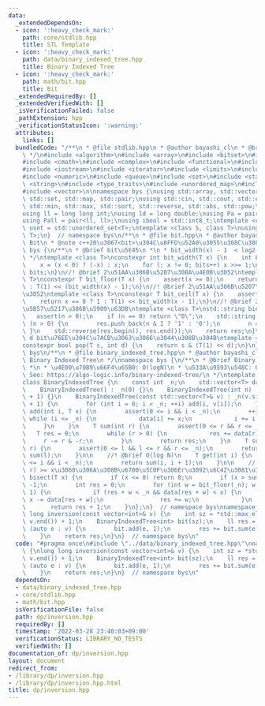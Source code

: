```yaml
---
data:
  _extendedDependsOn:
  - icon: ':heavy_check_mark:'
    path: core/stdlib.hpp
    title: STL Template
  - icon: ':heavy_check_mark:'
    path: data/binary_indexed_tree.hpp
    title: Binary Indexed Tree
  - icon: ':heavy_check_mark:'
    path: math/bit.hpp
    title: Bit
  _extendedRequiredBy: []
  _extendedVerifiedWith: []
  _isVerificationFailed: false
  _pathExtension: hpp
  _verificationStatusIcon: ':warning:'
  attributes:
    links: []
  bundledCode: "/**\n * @file stdlib.hpp\n * @author bayashi_cl\n * @brief STL Template\n\
    \ */\n#include <algorithm>\n#include <array>\n#include <bitset>\n#include <cassert>\n\
    #include <cmath>\n#include <complex>\n#include <functional>\n#include <iomanip>\n\
    #include <iostream>\n#include <iterator>\n#include <limits>\n#include <map>\n\
    #include <numeric>\n#include <queue>\n#include <set>\n#include <stack>\n#include\
    \ <string>\n#include <type_traits>\n#include <unordered_map>\n#include <unordered_set>\n\
    #include <vector>\n\nnamespace bys {\nusing std::array, std::vector, std::string,\
    \ std::set, std::map, std::pair;\nusing std::cin, std::cout, std::endl;\nusing\
    \ std::min, std::max, std::sort, std::reverse, std::abs, std::pow;\n\n// alias\n\
    using ll = long long int;\nusing ld = long double;\nusing Pa = pair<int, int>;\n\
    using Pall = pair<ll, ll>;\nusing ibool = std::int8_t;\ntemplate <class T>\nusing\
    \ uset = std::unordered_set<T>;\ntemplate <class S, class T>\nusing umap = std::unordered_map<S,\
    \ T>;\n}  // namespace bys\n/**\n * @file bit.hpp\n * @author bayashi_cl\n * @brief\
    \ Bit\n * @note c++20\u3067<bit>\u304C\u8FFD\u52A0\u3055\u308C\u308B\n */\nnamespace\
    \ bys {\n/**\n * @brief bit\u5E45\n *\n * bit_width(x) - 1  < log2(x) <= bit_width(x)\n\
    \ */\ntemplate <class T>\nconstexpr int bit_width(T x) {\n    int bits = 0;\n\
    \    x = (x < 0) ? (-x) : x;\n    for (; x != 0; bits++) x >>= 1;\n    return\
    \ bits;\n}\n//! @brief 2\u51AA\u306B\u5207\u308A\u4E0B\u3052\ntemplate <class\
    \ T>\nconstexpr T bit_floor(T x) {\n    assert(x >= 0);\n    return x == 0 ? 0\
    \ : T(1) << (bit_width(x) - 1);\n}\n//! @brief 2\u51AA\u306B\u5207\u308A\u4E0A\
    \u3052\ntemplate <class T>\nconstexpr T bit_ceil(T x) {\n    assert(x >= 0);\n\
    \    return x == 0 ? 1 : T(1) << bit_width(x - 1);\n}\n//! @brief 2\u9032\u6587\
    \u5B57\u5217\u306B\u5909\u63DB\ntemplate <class T>\nstd::string bin(T n) {\n \
    \   assert(n > 0);\n    if (n == 0) return \"0\";\n    std::string res;\n    while\
    \ (n > 0) {\n        res.push_back(n & 1 ? '1' : '0');\n        n >>= 1;\n   \
    \ }\n    std::reverse(res.begin(), res.end());\n    return res;\n}\n//! @brief\
    \ d bit\u76EE\u304C\u7ACB\u3063\u3066\u3044\u308B\u304B\ntemplate <class T>\n\
    constexpr bool pop(T s, int d) {\n    return s & (T(1) << d);\n}\n}  // namespace\
    \ bys\n/**\n * @file binary_indexed_tree.hpp\n * @author bayashi_cl\n * @brief\
    \ Binary Indexed Tree\n */\nnamespace bys {\n/**\n * @brief Binary Indexed Tree\n\
    \ *\n * \u4E00\u70B9\u66F4\u65B0: O(logN)\n * \u533A\u9593\u548C: O(logN)\n *\
    \ See: https://algo-logic.info/binary-indexed-tree/\n */\ntemplate <class T>\n\
    class BinaryIndexedTree {\n    const int _n;\n    std::vector<T> data;\n\n   public:\n\
    \    BinaryIndexedTree() : _n(0) {}\n    BinaryIndexedTree(int n) : _n(n), data(n\
    \ + 1) {}\n    BinaryIndexedTree(const std::vector<T>& v) : _n(v.size()), data(_n\
    \ + 1) {\n        for (int i = 0; i < _n; ++i) add(i, v[i]);\n    }\n\n    void\
    \ add(int i, T x) {\n        assert(0 <= i && i < _n);\n        ++i;\n       \
    \ while (i <= _n) {\n            data[i] += x;\n            i += i & -i;\n   \
    \     }\n    }\n    T sum(int r) {\n        assert(0 <= r && r <= _n);\n     \
    \   T res = 0;\n        while (r > 0) {\n            res += data[r];\n       \
    \     r -= r & -r;\n        }\n        return res;\n    }\n    T sum(int l, int\
    \ r) {\n        assert(0 <= l && l <= r && r <= _n);\n        return sum(r) -\
    \ sum(l);\n    }\n\n    //! @brief O(log N)\n    T get(int i) {\n        assert(0\
    \ <= i && i < _n);\n        return sum(i, i + 1);\n    }\n\n    //! @brief sum[0,\
    \ r) >= x\u3068\u306A\u308B\u6700\u5C0F\u306Er\u3092\u6C42\u3081\u308B\n    int\
    \ bisect(T x) {\n        if (x <= 0) return 0;\n        if (x > sum(_n)) return\
    \ -1;\n        int res = 0;\n        for (int w = bit_floor(_n); w > 0; w >>=\
    \ 1) {\n            if (res + w < _n && data[res + w] < x) {\n               \
    \ x -= data[res + w];\n                res += w;\n            }\n        }\n \
    \       return res + 1;\n    }\n};\n}  // namespace bys\nnamespace bys {\nlong\
    \ long inversion(const vector<int>& v) {\n    int sz = *std::max_element(v.begin(),\
    \ v.end()) + 1;\n    BinaryIndexedTree<int> bit(sz);\n    ll res = 0;\n    for\
    \ (auto e : v) {\n        bit.add(e, 1);\n        res += bit.sum(e + 1, sz);\n\
    \    }\n    return res;\n}\n}  // namespace bys\n"
  code: "#pragma once\n#include \"../data/binary_indexed_tree.hpp\"\nnamespace bys\
    \ {\nlong long inversion(const vector<int>& v) {\n    int sz = *std::max_element(v.begin(),\
    \ v.end()) + 1;\n    BinaryIndexedTree<int> bit(sz);\n    ll res = 0;\n    for\
    \ (auto e : v) {\n        bit.add(e, 1);\n        res += bit.sum(e + 1, sz);\n\
    \    }\n    return res;\n}\n}  // namespace bys\n"
  dependsOn:
  - data/binary_indexed_tree.hpp
  - core/stdlib.hpp
  - math/bit.hpp
  isVerificationFile: false
  path: dp/inversion.hpp
  requiredBy: []
  timestamp: '2022-03-28 23:40:03+09:00'
  verificationStatus: LIBRARY_NO_TESTS
  verifiedWith: []
documentation_of: dp/inversion.hpp
layout: document
redirect_from:
- /library/dp/inversion.hpp
- /library/dp/inversion.hpp.html
title: dp/inversion.hpp
---
```

